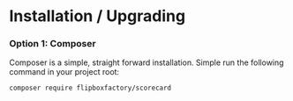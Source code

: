 # Installation / Upgrading

### Option 1: Composer
Composer is a simple, straight forward installation.  Simple run the following command in your project root:

```bash
composer require flipboxfactory/scorecard
```
